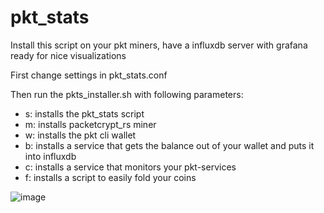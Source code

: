# pkt_stats

Install this script on your pkt miners, have a influxdb server with grafana ready for nice visualizations

First change settings in pkt_stats.conf

Then run the pkts_installer.sh with following parameters:

- s: installs the pkt_stats script
- m: installs packetcrypt_rs miner
- w: installs the pkt cli wallet
- b: installs a service that gets the balance out of your wallet and puts it into influxdb
- c: installs a service that monitors your pkt-services 
- f: installs a script to easily fold your coins

![image](https://user-images.githubusercontent.com/11134705/132981374-de559ac9-3349-4f19-909c-835750447307.png)

